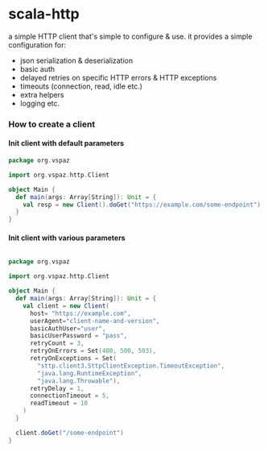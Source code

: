 # scala-http

a simple HTTP client that's simple to configure & use.
it provides a simple configuration for:
- json serialization & deserialization
- basic auth
- delayed retries on specific HTTP errors & HTTP exceptions
- timeouts (connection, read, idle etc.)
- extra helpers
- logging
etc.

### How to create a client

#### Init client with default parameters

```scala
package org.vspaz

import org.vspaz.http.Client

object Main {
  def main(args: Array[String]): Unit = {
    val resp = new Client().doGet("https://example.com/some-endpoint")
  }
}
```

#### Init client with various parameters

```scala

package org.vspaz

import org.vspaz.http.Client

object Main {
  def main(args: Array[String]): Unit = {
    val client = new Client(
      host= "https://example.com",
      userAgent="client-name-and-version",
      basicAuthUser="user",
      basicUserPassword = "pass",
      retryCount = 3,
      retryOnErrors = Set(400, 500, 503),
      retryOnExceptions = Set(
        "sttp.client3.SttpClientException.TimeoutException",
        "java.lang.RuntimeException",
        "java.lang.Throwable"),
      retryDelay = 1,
      connectionTimeout = 5,
      readTimeout = 10
    )
  }

  client.doGet("/some-endpoint")
}

```